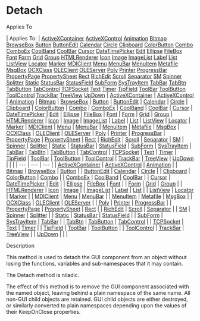 




<h1 class="heading"><span class="name">Detach</span></h1>

Applies To

| Applies To: | [ActiveXContainer](./activexcontainer.md) [ActiveXControl](./activexcontrol.md) [Animation](./animation.md) [Bitmap](./bitmap.md) [BrowseBox](./browsebox.md) [Button](./button.md) [ButtonEdit](./buttonedit.md) [Calendar](./calendar.md) [Circle](./circle.md) [Clipboard](./clipboard.md) [ColorButton](./colorbutton.md) [Combo](./combo.md) [ComboEx](./comboex.md) [CoolBand](./coolband.md) [CoolBar](./coolbar.md) [Cursor](./cursor.md) [DateTimePicker](./datetimepicker.md) [Edit](./edit.md) [Ellipse](./ellipse.md) [FileBox](./filebox.md) [Font](./font.md) [Form](./form.md) [Grid](./grid.md) [Group](./group.md) [HTMLRenderer](./htmlrenderer.md) [Icon](./icon.md) [Image](./image.md) [ImageList](./imagelist.md) [Label](./label.md) [List](./list.md) [ListView](./listview.md) [Locator](./locator.md) [Marker](./marker.md) [MDIClient](./mdiclient.md) [Menu](./menu.md) [MenuBar](./menubar.md) [MenuItem](./menuitem.md) [Metafile](./metafile.md) [MsgBox](./msgbox.md) [OCXClass](./ocxclass.md) [OLEClient](./oleclient.md) [OLEServer](./oleserver.md) [Poly](./poly.md) [Printer](./printer.md) [ProgressBar](./progressbar.md) [PropertyPage](./propertypage.md) [PropertySheet](./propertysheet.md) [Rect](./rect.md) [RichEdit](./richedit.md) [Scroll](./scroll.md) [Separator](./separator.md) [SM](./sm.md) [Spinner](./spinner.md) [Splitter](./splitter.md) [Static](./static.md) [StatusBar](./statusbar.md) [StatusField](./statusfield.md) [SubForm](./subform.md) [SysTrayItem](./systrayitem.md) [TabBar](./tabbar.md) [TabBtn](./tabbtn.md) [TabButton](./tabbutton.md) [TabControl](./tabcontrol.md) [TCPSocket](./tcpsocket.md) [Text](./text.md) [Timer](./timer.md) [TipField](./tipfield.md) [ToolBar](./toolbar.md) [ToolButton](./toolbutton.md) [ToolControl](./toolcontrol.md) [TrackBar](./trackbar.md) [TreeView](./treeview.md) [UpDown](./updown.md) | [ActiveXContainer](./activexcontainer.md) | [ActiveXControl](./activexcontrol.md) | [Animation](./animation.md) | [Bitmap](./bitmap.md) | [BrowseBox](./browsebox.md) | [Button](./button.md) | [ButtonEdit](./buttonedit.md) | [Calendar](./calendar.md) | [Circle](./circle.md) | [Clipboard](./clipboard.md) | [ColorButton](./colorbutton.md) | [Combo](./combo.md) | [ComboEx](./comboex.md) | [CoolBand](./coolband.md) | [CoolBar](./coolbar.md) | [Cursor](./cursor.md) | [DateTimePicker](./datetimepicker.md) | [Edit](./edit.md) | [Ellipse](./ellipse.md) | [FileBox](./filebox.md) | [Font](./font.md) | [Form](./form.md) | [Grid](./grid.md) | [Group](./group.md) | [HTMLRenderer](./htmlrenderer.md) | [Icon](./icon.md) | [Image](./image.md) | [ImageList](./imagelist.md) | [Label](./label.md) | [List](./list.md) | [ListView](./listview.md) | [Locator](./locator.md) | [Marker](./marker.md) | [MDIClient](./mdiclient.md) | [Menu](./menu.md) | [MenuBar](./menubar.md) | [MenuItem](./menuitem.md) | [Metafile](./metafile.md) | [MsgBox](./msgbox.md) | [OCXClass](./ocxclass.md) | [OLEClient](./oleclient.md) | [OLEServer](./oleserver.md) | [Poly](./poly.md) | [Printer](./printer.md) | [ProgressBar](./progressbar.md) | [PropertyPage](./propertypage.md) | [PropertySheet](./propertysheet.md) | [Rect](./rect.md) | [RichEdit](./richedit.md) | [Scroll](./scroll.md) | [Separator](./separator.md) | [SM](./sm.md) | [Spinner](./spinner.md) | [Splitter](./splitter.md) | [Static](./static.md) | [StatusBar](./statusbar.md) | [StatusField](./statusfield.md) | [SubForm](./subform.md) | [SysTrayItem](./systrayitem.md) | [TabBar](./tabbar.md) | [TabBtn](./tabbtn.md) | [TabButton](./tabbutton.md) | [TabControl](./tabcontrol.md) | [TCPSocket](./tcpsocket.md) | [Text](./text.md) | [Timer](./timer.md) | [TipField](./tipfield.md) | [ToolBar](./toolbar.md) | [ToolButton](./toolbutton.md) | [ToolControl](./toolcontrol.md) | [TrackBar](./trackbar.md) | [TreeView](./treeview.md) | [UpDown](./updown.md) |  |  |
| --- | --- | ---  |
| [ActiveXContainer](./activexcontainer.md) | [ActiveXControl](./activexcontrol.md) | [Animation](./animation.md) |
| [Bitmap](./bitmap.md) | [BrowseBox](./browsebox.md) | [Button](./button.md) |
| [ButtonEdit](./buttonedit.md) | [Calendar](./calendar.md) | [Circle](./circle.md) |
| [Clipboard](./clipboard.md) | [ColorButton](./colorbutton.md) | [Combo](./combo.md) |
| [ComboEx](./comboex.md) | [CoolBand](./coolband.md) | [CoolBar](./coolbar.md) |
| [Cursor](./cursor.md) | [DateTimePicker](./datetimepicker.md) | [Edit](./edit.md) |
| [Ellipse](./ellipse.md) | [FileBox](./filebox.md) | [Font](./font.md) |
| [Form](./form.md) | [Grid](./grid.md) | [Group](./group.md) |
| [HTMLRenderer](./htmlrenderer.md) | [Icon](./icon.md) | [Image](./image.md) |
| [ImageList](./imagelist.md) | [Label](./label.md) | [List](./list.md) |
| [ListView](./listview.md) | [Locator](./locator.md) | [Marker](./marker.md) |
| [MDIClient](./mdiclient.md) | [Menu](./menu.md) | [MenuBar](./menubar.md) |
| [MenuItem](./menuitem.md) | [Metafile](./metafile.md) | [MsgBox](./msgbox.md) |
| [OCXClass](./ocxclass.md) | [OLEClient](./oleclient.md) | [OLEServer](./oleserver.md) |
| [Poly](./poly.md) | [Printer](./printer.md) | [ProgressBar](./progressbar.md) |
| [PropertyPage](./propertypage.md) | [PropertySheet](./propertysheet.md) | [Rect](./rect.md) |
| [RichEdit](./richedit.md) | [Scroll](./scroll.md) | [Separator](./separator.md) |
| [SM](./sm.md) | [Spinner](./spinner.md) | [Splitter](./splitter.md) |
| [Static](./static.md) | [StatusBar](./statusbar.md) | [StatusField](./statusfield.md) |
| [SubForm](./subform.md) | [SysTrayItem](./systrayitem.md) | [TabBar](./tabbar.md) |
| [TabBtn](./tabbtn.md) | [TabButton](./tabbutton.md) | [TabControl](./tabcontrol.md) |
| [TCPSocket](./tcpsocket.md) | [Text](./text.md) | [Timer](./timer.md) |
| [TipField](./tipfield.md) | [ToolBar](./toolbar.md) | [ToolButton](./toolbutton.md) |
| [ToolControl](./toolcontrol.md) | [TrackBar](./trackbar.md) | [TreeView](./treeview.md) |
| [UpDown](./updown.md) |  |  |


Description


This method is used to detach the GUI component from an object without losing the functions, variables and sub-namespaces that it may contain.


The Detach method is niladic.


The effect of this method is to remove the GUI component associated with the named object, leaving behind a plain namespace of the same name. All non-GUI child objects are retained. GUI child objects are either destroyed, or similarly converted to plain namespaces depending upon the values of their KeepOnClose properties.



